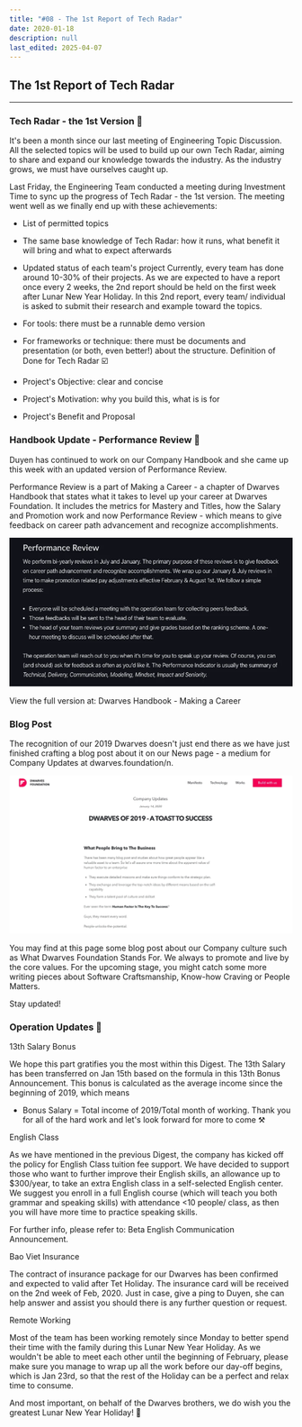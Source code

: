 ```yaml
---
title: "#08 - The 1st Report of Tech Radar"
date: 2020-01-18
description: null
last_edited: 2025-04-07
---
```


## The 1st Report of Tech Radar

---

### Tech Radar - the 1st Version 📡

It's been a month since our last meeting of Engineering Topic Discussion. All the selected topics will be used to build up our own Tech Radar, aiming to share and expand our knowledge towards the industry. As the industry grows, we must have ourselves caught up.

Last Friday, the Engineering Team conducted a meeting during Investment Time to sync up the progress of Tech Radar - the 1st version. The meeting went well as we finally end up with these achievements:

- List of permitted topics
- The same base knowledge of Tech Radar: how it runs, what benefit it will bring and what to expect afterwards
- Updated status of each team's project
  Currently, every team has done around 10-30% of their projects. As we are expected to have a report once every 2 weeks, the 2nd report should be held on the first week after Lunar New Year Holiday. In this 2nd report, every team/ individual is asked to submit their research and example toward the topics.

- For tools: there must be a runnable demo version
- For frameworks or technique: there must be documents and presentation (or both, even better!) about the structure.
  Definition of Done for Tech Radar ☑️

- Project's Objective: clear and concise
- Project's Motivation: why you build this, what is is for
- Project's Benefit and Proposal

### Handbook Update - Performance Review 📕

Duyen has continued to work on our Company Handbook and she came up this week with an updated version of Performance Review.

Performance Review is a part of Making a Career - a chapter of Dwarves Handbook that states what it takes to level up your career at Dwarves Foundation. It includes the metrics for Mastery and Titles, how the Salary and Promotion work and now Performance Review - which means to give feedback on career path advancement and recognize accomplishments.

![](assets/notion-image-1744007173771-12evt.webp)

View the full version at: Dwarves Handbook - Making a Career

### Blog Post

The recognition of our 2019 Dwarves doesn't just end there as we have just finished crafting a blog post about it on our News page - a medium for Company Updates at dwarves.foundation/n.

![](assets/notion-image-1744007173925-nr1zm.webp)

You may find at this page some blog post about our Company culture such as What Dwarves Foundation Stands For. We always to promote and live by the core values. For the upcoming stage, you might catch some more writing pieces about Software Craftsmanship, Know-how Craving or People Matters.

Stay updated!

### Operation Updates 💪

13th Salary Bonus

We hope this part gratifies you the most within this Digest. The 13th Salary has been transferred on Jan 15th based on the formula in this 13th Bonus Announcement. This bonus is calculated as the average income since the beginning of 2019, which means

- Bonus Salary = Total income of 2019/Total month of working.
  Thank you for all of the hard work and let's look forward for more to come ⚒

English Class

As we have mentioned in the previous Digest, the company has kicked off the policy for English Class tuition fee support. We have decided to support those who want to further improve their English skills, an allowance up to $300/year, to take an extra English class in a self-selected English center. We suggest you enroll in a full English course (which will teach you both grammar and speaking skills) with attendance <10 people/ class, as then you will have more time to practice speaking skills.

For further info, please refer to: Beta English Communication Announcement.

Bao Viet Insurance

The contract of insurance package for our Dwarves has been confirmed and expected to valid after Tet Holiday. The insurance card will be received on the 2nd week of Feb, 2020. Just in case, give a ping to Duyen, she can help answer and assist you should there is any further question or request.

Remote Working

Most of the team has been working remotely since Monday to better spend their time with the family during this Lunar New Year Holiday. As we wouldn't be able to meet each other until the beginning of February, please make sure you manage to wrap up all the work before our day-off begins, which is Jan 23rd, so that the rest of the Holiday can be a perfect and relax time to consume.

And most important, on behalf of the Dwarves brothers, we do wish you the greatest Lunar New Year Holiday! 🖤
